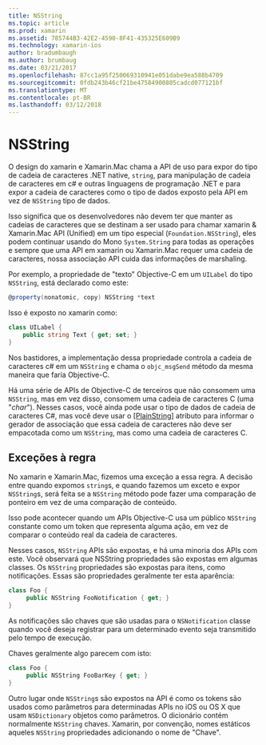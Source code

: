 ```yaml
---
title: NSString
ms.topic: article
ms.prod: xamarin
ms.assetid: 785744B3-42E2-4590-8F41-435325E609B9
ms.technology: xamarin-ios
author: bradumbaugh
ms.author: brumbaug
ms.date: 03/21/2017
ms.openlocfilehash: 87cc1a95f250069310941e051dabe9ea588b4709
ms.sourcegitcommit: 0fdb243b46cf21be47584900805cadcd077121bf
ms.translationtype: MT
ms.contentlocale: pt-BR
ms.lasthandoff: 03/12/2018
---
```

# <a name="nsstring"></a>NSString

O design do xamarin e Xamarin.Mac chama a API de uso para expor do tipo de cadeia de caracteres .NET native, `string`, para manipulação de cadeia de caracteres em c# e outras linguagens de programação .NET e para expor a cadeia de caracteres como o tipo de dados exposto pela API em vez de `NSString` tipo de dados.


Isso significa que os desenvolvedores não devem ter que manter as cadeias de caracteres que se destinam a ser usado para chamar xamarin & Xamarin.Mac API (Unified) em um tipo especial (`Foundation.NSString`), eles podem continuar usando do Mono `System.String` para todas as operações e sempre que uma API em xamarin ou Xamarin.Mac requer uma cadeia de caracteres, nossa associação API cuida das informações de marshaling.

Por exemplo, a propriedade de "texto" Objective-C em um `UILabel` do tipo `NSString`, está declarado como este:

```csharp
@property(nonatomic, copy) NSString *text
```

Isso é exposto no xamarin como:

```csharp
class UILabel {
    public string Text { get; set; }
}
```

Nos bastidores, a implementação dessa propriedade controla a cadeia de caracteres c# em um `NSString` e chama o `objc_msgSend` método da mesma maneira que faria Objective-C.

Há uma série de APIs de Objective-C de terceiros que não consomem uma `NSString`, mas em vez disso, consomem uma cadeia de caracteres C (uma "*char*"). Nesses casos, você ainda pode usar o tipo de dados de cadeia de caracteres C#, mas você deve usar o [[PlainString]](~/cross-platform/macios/binding/objective-c-libraries.md) atributo para informar o gerador de associação que essa cadeia de caracteres não deve ser empacotada como um `NSString`, mas como uma cadeia de caracteres C.

 <a name="Exceptions_to_the_Rule" />


## <a name="exceptions-to-the-rule"></a>Exceções à regra

No xamarin e Xamarin.Mac, fizemos uma exceção a essa regra. A decisão entre quando expomos `string`s, e quando fazemos um exceto e expor `NSString`s, será feita se a `NSString` método pode fazer uma comparação de ponteiro em vez de uma comparação de conteúdo.


Isso pode acontecer quando um APIs Objective-C usa um público `NSString` constante como um token que representa alguma ação, em vez de comparar o conteúdo real da cadeia de caracteres.


Nesses casos, `NSString` APIs são expostas, e há uma minoria dos APIs com este. Você observará que NSString propriedades são expostas em algumas classes. Os `NSString` propriedades são expostas para itens, como notificações. Essas são propriedades geralmente ter esta aparência:

```csharp
class Foo {
     public NSString FooNotification { get; }
}
```

As notificações são chaves que são usadas para o `NSNotification` classe quando você deseja registrar para um determinado evento seja transmitido pelo tempo de execução.

Chaves geralmente algo parecem com isto:

```csharp
class Foo {
     public NSString FooBarKey { get; }
}
```

Outro lugar onde `NSString`s são expostos na API é como os tokens são usados como parâmetros para determinadas APIs no iOS ou OS X que usam `NSDictionary` objetos como parâmetros. O dicionário contém normalmente `NSString` chaves. Xamarin, por convenção, nomes estáticos aqueles `NSString` propriedades adicionando o nome de "Chave".
